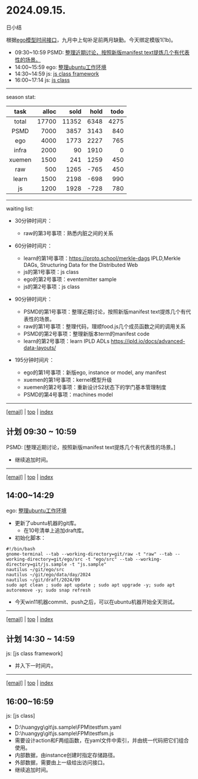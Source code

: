 # 2024.09.15.
日小结

<a id="top"></a>
根据[ego模型时间接口](https://gitee.com/hyg/blog/blob/master/timeflow.md)，九月中上旬补足前两月缺勤。今天绑定模版1(1b)。

<a id="index"></a>
- 09:30~10:59	PSMD: [整理近期讨论，按照新版manifest text提炼几个有代表性的场景。](#20240915093000)
- 14:00~15:59	ego: [整理ubuntu工作环境](#20240915140000)
- 14:30~14:59	js: [js class framework](#20240915143000)
- 16:00~17:14	js: [js class](#20240915160000)

---
season stat:

| task | alloc | sold | hold | todo |
| :---: | ---: | ---: | ---: | ---: |
| total | 17700 | 11352 | 6348 | 4275 |
| PSMD | 7000 | 3857 | 3143 | 840 |
| ego | 4000 | 1773 | 2227 | 765 |
| infra | 2000 | 90 | 1910 | 0 |
| xuemen | 1500 | 241 | 1259 | 450 |
| raw | 500 | 1265 | -765 | 450 |
| learn | 1500 | 2198 | -698 | 990 |
| js | 1200 | 1928 | -728 | 780 |

---
waiting list:


- 30分钟时间片：
  - raw的第3号事项：熟悉内脏之间的关系

- 60分钟时间片：
  - learn的第1号事项：https://proto.school/merkle-dags IPLD,Merkle DAGs, Structuring Data for the Distributed Web
  - js的第1号事项：js class
  - ego的第2号事项：eventemitter sample
  - js的第2号事项：js class

- 90分钟时间片：
  - PSMD的第1号事项：整理近期讨论，按照新版manifest text提炼几个有代表性的场景。
  - raw的第1号事项：整理代码，理顺food.js几个成员函数之间的调用关系
  - PSMD的第2号事项：整理新版本term的manifest code
  - learn的第2号事项：learn IPLD ADLs https://ipld.io/docs/advanced-data-layouts/

- 195分钟时间片：
  - ego的第1号事项：新版ego, instance or model, any manifest
  - xuemen的第1号事项：kernel模型升级
  - xuemen的第2号事项：重新设计S2状态下的学门基本管理制度
  - PSMD的第4号事项：machines model

---
<a href="mailto:huangyg@mars22.com?subject=关于2024.09.15.[整理近期讨论，按照新版manifest text提炼几个有代表性的场景。]任务&body=日期: 2024.09.15.%0D%0A序号: 5%0D%0A手稿:../../draft/2024/09/20240915093000.md%0D%0A---请勿修改邮件主题及以上内容 从下一行开始写您的想法---%0D%0A">[email]</a> | [top](#top) | [index](#index)
<a id="20240915093000"></a>
## 计划 09:30 ~ 10:59
PSMD: [整理近期讨论，按照新版manifest text提炼几个有代表性的场景。]

- 继续追加时间。

---
<a href="mailto:huangyg@mars22.com?subject=关于2024.09.15.[整理ubuntu工作环境]任务&body=日期: 2024.09.15.%0D%0A序号: 7%0D%0A手稿:../../draft/2024/09/20240915140000.md%0D%0A---请勿修改邮件主题及以上内容 从下一行开始写您的想法---%0D%0A">[email]</a> | [top](#top) | [index](#index)
<a id="20240915140000"></a>
## 14:00~14:29
ego: [整理ubuntu工作环境](../../draft/2024/09/20240915140000.md)

- 更新了ubuntu机器的git库。
    - 在10号清单上追加draft库。
- 初始化脚本：
```
#!/bin/bash
gnome-terminal --tab --working-directory=git/raw -t "raw" --tab --working-directory=git/ego/src -t "ego/src" --tab --working-directory=git/js.sample -t "js.sample"
nautilus ~/git/ego/src
nautilus ~/git/ego/data/day/2024
nautilus ~/git/draft/2024/09
sudo apt clean ; sudo apt update ; sudo apt upgrade -y; sudo apt autoremove -y; sudo snap refresh
```
- 今天win11机器commit、push之后，可以在ubuntu机器开始全天测试。

---
<a href="mailto:huangyg@mars22.com?subject=关于2024.09.15.[js class framework]任务&body=日期: 2024.09.15.%0D%0A序号: 8%0D%0A手稿:../../draft/2024/09/20240915143000.md%0D%0A---请勿修改邮件主题及以上内容 从下一行开始写您的想法---%0D%0A">[email]</a> | [top](#top) | [index](#index)
<a id="20240915143000"></a>
## 计划 14:30 ~ 14:59
js: [js class framework]

- 并入下一时间片。

---
<a href="mailto:huangyg@mars22.com?subject=关于2024.09.15.[js class]任务&body=日期: 2024.09.15.%0D%0A序号: 10%0D%0A手稿:../../draft/2024/09/20240915160000.md%0D%0A---请勿修改邮件主题及以上内容 从下一行开始写您的想法---%0D%0A">[email]</a> | [top](#top) | [index](#index)
<a id="20240915160000"></a>
## 16:00~16:59
js: [js class]

- D:\huangyg\git\js.sample\FPM\testfsm.yaml
- D:\huangyg\git\js.sample\FPM\testfsm.js
- 需要设计action和F两组函数，在yaml文件中索引，并由统一代码把它们组合使用。
- 内部数据，由instance创建时指定存储路径。
- 外部数据，需要由上一级给出访问接口。
- 继续追加时间。

